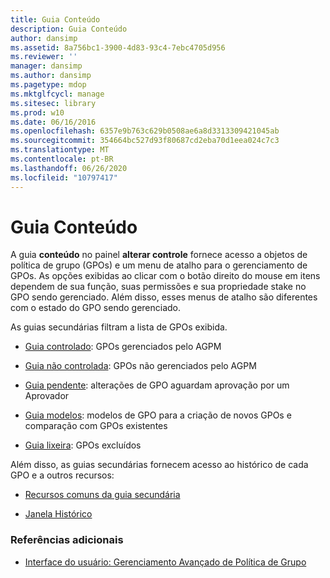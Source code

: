 ```yaml
---
title: Guia Conteúdo
description: Guia Conteúdo
author: dansimp
ms.assetid: 8a756bc1-3900-4d83-93c4-7ebc4705d956
ms.reviewer: ''
manager: dansimp
ms.author: dansimp
ms.pagetype: mdop
ms.mktglfcycl: manage
ms.sitesec: library
ms.prod: w10
ms.date: 06/16/2016
ms.openlocfilehash: 6357e9b763c629b0508ae6a8d3313309421045ab
ms.sourcegitcommit: 354664bc527d93f80687cd2eba70d1eea024c7c3
ms.translationtype: MT
ms.contentlocale: pt-BR
ms.lasthandoff: 06/26/2020
ms.locfileid: "10797417"
---
```

# Guia Conteúdo


A guia **conteúdo** no painel **alterar controle** fornece acesso a objetos de política de grupo (GPOs) e um menu de atalho para o gerenciamento de GPOs. As opções exibidas ao clicar com o botão direito do mouse em itens dependem de sua função, suas permissões e sua propriedade stake no GPO sendo gerenciado. Além disso, esses menus de atalho são diferentes com o estado do GPO sendo gerenciado.

As guias secundárias filtram a lista de GPOs exibida.

-   [Guia controlado](controlled-tab.md): GPOs gerenciados pelo AGPM

-   [Guia não controlada](uncontrolled-tab.md): GPOs não gerenciados pelo AGPM

-   [Guia pendente](pending-tab.md): alterações de GPO aguardam aprovação por um Aprovador

-   [Guia modelos](templates-tab.md): modelos de GPO para a criação de novos GPOs e comparação com GPOs existentes

-   [Guia lixeira](recycle-bin-tab.md): GPOs excluídos

Além disso, as guias secundárias fornecem acesso ao histórico de cada GPO e a outros recursos:

-   [Recursos comuns da guia secundária](common-secondary-tab-features.md)

-   [Janela Histórico](history-window.md)

### Referências adicionais

-   [Interface do usuário: Gerenciamento Avançado de Política de Grupo](user-interface-advanced-group-policy-management.md)

 

 





